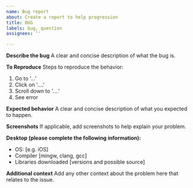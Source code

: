 ```yaml
---
name: Bug report
about: Create a report to help progression
title: BUG
labels: bug, question
assignees: ''

---
```


**Describe the bug**
A clear and concise description of what the bug is.

**To Reproduce**
Steps to reproduce the behavior:
1. Go to '...'
2. Click on '....'
3. Scroll down to '....'
4. See error

**Expected behavior**
A clear and concise description of what you expected to happen.

**Screenshots**
If applicable, add screenshots to help explain your problem.

**Desktop (please complete the following information):**
 - OS: [e.g. iOS]
 - Compiler [mingw, clang, gcc]
 - Libraries downloaded [versions and possible source]


**Additional context**
Add any other context about the problem here that relates to the issue.
